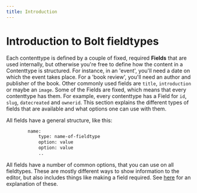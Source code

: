 ```yaml
---
title: Introduction
---
```

Introduction to Bolt fieldtypes
=========

Each contenttype is defined by a couple of fixed, required **Fields** that are
used internally, but otherwise you're free to define how the content in a
Contenttype is structured. For instance, in an 'event', you'll need a date on
which the event takes place. For a 'book review', you'll need an author and
publisher of the book. Other commonly used fields are `title`, `introduction`
or maybe an `image`. Some of the Fields are fixed, which means that every
contenttype has them. For example, every contenttype has a Field for `id`,
`slug`, `datecreated` and `ownerid`. This section explains the different types
of fields that are available and what options one can use with them.

All fields have a general structure, like this:

```apache
        name:
            type: name-of-fieldtype
            option: value
            option: value
            ..
```

All fields have a number of common options, that you can use on all fieldtypes.
These are mostly different ways to show information to the editor, but also
includes things like making a field required. See [here](common) for an
explanation of these.